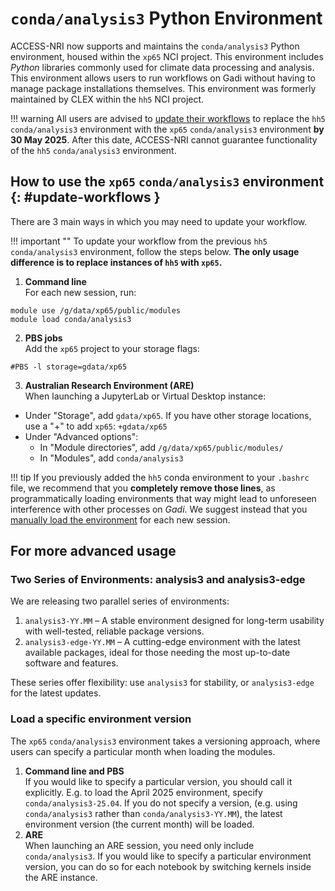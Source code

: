 # `conda/analysis3` Python Environment

ACCESS-NRI now supports and maintains the `conda/analysis3` Python environment, housed within the `xp65` NCI project. This environment includes _Python_ libraries commonly used for climate data processing and analysis. This environment allows users to run workflows on Gadi without having to manage package installations themselves. This environment was formerly maintained by CLEX within the `hh5` NCI project.

!!! warning 
    All users are advised to [update their workflows](#update-workflows) to replace the `hh5` `conda/analysis3` environment with the `xp65` `conda/analysis3` environment **by 30 May 2025**. After this date, ACCESS-NRI cannot guarantee functionality of the `hh5` `conda/analysis3` environment.


## How to use the `xp65` `conda/analysis3` environment {: #update-workflows }
 There are 3 main ways in which you may need to update your workflow.

!!! important ""
    To update your workflow from the previous `hh5` `conda/analysis3` environment, follow the steps below. **The only usage difference is to replace instances of `hh5` with `xp65`.**

1. **Command line**  
  For each new session, run:
  ```
  module use /g/data/xp65/public/modules
  module load conda/analysis3
  ```
2. **PBS jobs**  
  Add the `xp65` project to your storage flags:
```
#PBS -l storage=gdata/xp65
```
3. **Australian Research Environment (ARE)**  
  When launching a JupyterLab or Virtual Desktop instance:
  * Under "Storage", add  `gdata/xp65`. If you have other storage locations, use a "+" to add `xp65`: `+gdata/xp65`
  * Under "Advanced options":
    * In "Module directories", add `/g/data/xp65/public/modules/`
    * In "Modules", add `conda/analysis3`

!!! tip
    If you previously added the `hh5` conda environment to your `.bashrc` file, we recommend that you **completely remove those lines**, as programmatically loading environments that way might lead to unforeseen interference with other processes on _Gadi_. We suggest instead that you [manually load the environment](#manually-load-the-environment) for each new session.

## For more advanced usage

### Two Series of Environments: analysis3 and analysis3-edge

We are releasing two parallel series of environments:

1. `analysis3-YY.MM` – A stable environment designed for long-term usability with well-tested, reliable package versions.
2. `analysis3-edge-YY.MM` – A cutting-edge environment with the latest available packages, ideal for those needing the most up-to-date software and features.

These series offer flexibility: use `analysis3` for stability, or `analysis3-edge` for the latest updates.

### Load a specific environment version

The `xp65` `conda/analysis3` environment takes a versioning approach, where users can specify a particular month when loading the modules. 

1. **Command line and PBS**  
If you would like to specify a particular version, you should call it explicitly. E.g. to load the April 2025 environment, specify `conda/analysis3-25.04`. If you do not specify a version, (e.g. using `conda/analysis3` rather than `conda/analysis3-YY.MM`), the latest environment version (the current month) will be loaded. 
2. **ARE**  
When launching an ARE session, you need only include `conda/analysis3`. If you would like to specify a particular environment version, you can do so for each notebook by switching kernels inside the ARE instance.


